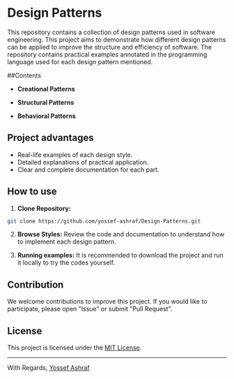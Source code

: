 # Design Patterns

This repository contains a collection of design patterns used in software engineering. This project aims to demonstrate how different design patterns can be applied to improve the structure and efficiency of software. The repository contains practical examples annotated in the programming language used for each design pattern mentioned.

##Contents

- **Creational Patterns**

- **Structural Patterns**

- **Behavioral Patterns**

## Project advantages

- Real-life examples of each design style.
- Detailed explanations of practical application.
- Clear and complete documentation for each part.

## How to use

1. **Clone Repository:**
 ```bash
 git clone https://github.com/yossef-ashraf/Design-Patterns.git
 ```

2. **Browse Styles:**
 Review the code and documentation to understand how to implement each design pattern.

3. **Running examples:**
 It is recommended to download the project and run it locally to try the codes yourself.

## Contribution

We welcome contributions to improve this project. If you would like to participate, please open "Issue" or submit "Pull Request".

## License

This project is licensed under the [MIT License](LICENSE).

---

With Regards,
[Yossef Ashraf](https://github.com/yossef-ashraf)
